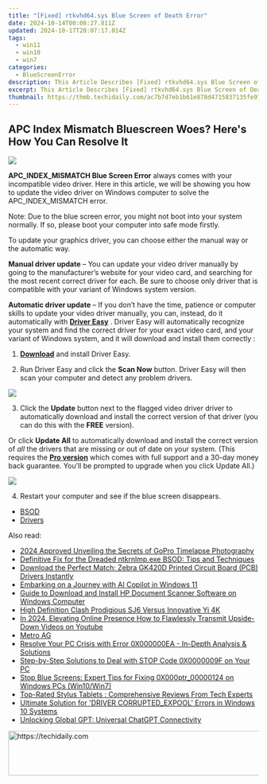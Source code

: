 ```yaml
---
title: "[Fixed] rtkvhd64.sys Blue Screen of Death Error"
date: 2024-10-14T00:08:27.811Z
updated: 2024-10-17T20:07:17.014Z
tags:
  - win11
  - win10
  - win7
categories:
  - BlueScreenError
description: This Article Describes [Fixed] rtkvhd64.sys Blue Screen of Death Error
excerpt: This Article Describes [Fixed] rtkvhd64.sys Blue Screen of Death Error
thumbnail: https://thmb.techidaily.com/ac7b7d7eb1b61e878d4715837135fe97081096b41d9601e6ca5eb36f744ec4b7.jpg
---
```


## APC Index Mismatch Bluescreen Woes? Here's How You Can Resolve It

![](https://images.drivereasy.com/wp-content/uploads/2017/05/1-19.jpg)
  
**APC\_INDEX\_MISMATCH Blue Screen Error**  always comes with your incompatible video driver. Here in this article, we will be showing you how to update the video driver on Windows computer to solve the APC\_INDEX\_MISMATCH error.

 Note: Due to the blue screen error, you might not boot into your system normally. If so, please boot your computer into safe mode firstly.

 To update your graphics driver, you can choose either the manual way or the automatic way.

**Manual driver update** – You can update your video driver manually by going to the manufacturer’s website for your video card, and searching for the most recent correct driver for each. Be sure to choose only driver that is compatible with your variant of Windows system version.

**Automatic driver update** – If you don’t have the time, patience or computer skills to update your video driver manually, you can, instead, do it automatically with **[Driver Easy](https://tools.techidaily.com/drivereasy/download/)**  .  Driver Easy will automatically recognize your system and find the correct driver for your exact video card, and your variant of Windows system, and it will download and install them correctly :

 1) **[Download](https://tools.techidaily.com/drivereasy/download/)**  and install Driver Easy.

 2) Run Driver Easy and click the **Scan Now**   button. Driver Easy will then scan your computer and detect any problem drivers.

![](https://images.drivereasy.com/wp-content/uploads/2017/05/SCAN.jpg)

 3) Click the **Update**  button next to the flagged video driver driver to automatically download and install the correct version of that driver (you can do this with the **FREE** version).

Or click **Update All**  to automatically download and install the correct version of _all_  the drivers that are missing or out of date on your system. (This requires the **[Pro version](https://tools.techidaily.com/drivereasy/download/)**  which comes with full support and a 30-day money back guarantee. You’ll be prompted to upgrade when you click Update All.)
  
![](https://images.drivereasy.com/wp-content/uploads/2017/05/Intel-5500.jpg)

4) Restart your computer and see if the blue screen disappears.

* [BSOD](https://tools.techidaily.com/drivereasy/download/)
* [Drivers](https://tools.techidaily.com/drivereasy/download/)

<ins class="adsbygoogle"
     style="display:block"
     data-ad-format="autorelaxed"
     data-ad-client="ca-pub-7571918770474297"
     data-ad-slot="1223367746"></ins>

<ins class="adsbygoogle"
     style="display:block"
     data-ad-client="ca-pub-7571918770474297"
     data-ad-slot="8358498916"
     data-ad-format="auto"
     data-full-width-responsive="true"></ins>

<span class="atpl-alsoreadstyle">Also read:</span>
<div><ul>
<li><a href="https://fox-http.techidaily.com/2024-approved-unveiling-the-secrets-of-gopro-timelapse-photography/"><u>2024 Approved Unveiling the Secrets of GoPro Timelapse Photography</u></a></li>
<li><a href="https://blue-screen-error.techidaily.com/definitive-fix-for-the-dreaded-ntkrnlmpexe-bsod-tips-and-techniques/"><u>Definitive Fix for the Dreaded ntkrnlmp.exe BSOD: Tips and Techniques</u></a></li>
<li><a href="https://driver-download.techidaily.com/1722954714159-download-the-perfect-match-zebra-gk420d-printed-circuit-board-pcb-drivers-instantly/"><u>Download the Perfect Match: Zebra GK420D Printed Circuit Board (PCB) Drivers Instantly</u></a></li>
<li><a href="https://windows11.techidaily.com/embarking-on-a-journey-with-ai-copilot-in-windows-11/"><u>Embarking on a Journey with AI Copilot in Windows 11</u></a></li>
<li><a href="https://win-dash.techidaily.com/guide-to-download-and-install-hp-document-scanner-software-on-windows-computer/"><u>Guide to Download and Install HP Document Scanner Software on Windows Computer</u></a></li>
<li><a href="https://extra-information.techidaily.com/high-definition-clash-prodigious-sj6-versus-innovative-yi-4k/"><u>High Definition Clash Prodigious SJ6 Versus Innovative Yi 4K</u></a></li>
<li><a href="https://youtube-tips.techidaily.com/24-elevating-online-presence-how-to-flawlessly-transmit-upside-down-videos-on-youtube/"><u>In 2024, Elevating Online Presence How to Flawlessly Transmit Upside-Down Videos on Youtube</u></a></li>
<li><a href="https://blue-screen-error.techidaily.com/metro-ag/"><u>Metro AG</u></a></li>
<li><a href="https://blue-screen-error.techidaily.com/resolve-your-pc-crisis-with-error-0x000000ea-in-depth-analysis-and-solutions/"><u>Resolve Your PC Crisis with Error 0X000000EA - In-Depth Analysis & Solutions</u></a></li>
<li><a href="https://blue-screen-error.techidaily.com/step-by-step-solutions-to-deal-with-stop-code-0x0000009f-on-your-pc/"><u>Step-by-Step Solutions to Deal with STOP Code 0X0000009F on Your PC</u></a></li>
<li><a href="https://blue-screen-error.techidaily.com/stop-blue-screens-expert-tips-for-fixing-0x000ptr00000124-on-windows-pcs-win10win7/"><u>Stop Blue Screens: Expert Tips for Fixing 0X000ptr_00000124 on Windows PCs (Win10/Win7)</u></a></li>
<li><a href="https://tech-haven.techidaily.com/top-rated-stylus-tablets-comprehensive-reviews-from-tech-experts/"><u>Top-Rated Stylus Tablets : Comprehensive Reviews From Tech Experts</u></a></li>
<li><a href="https://blue-screen-error.techidaily.com/ultimate-solution-for-driver-corruptedexpool-errors-in-windows-10-systems/"><u>Ultimate Solution for 'DRIVER CORRUPTED_EXPOOL' Errors in Windows 10 Systems</u></a></li>
<li><a href="https://tech-revival.techidaily.com/unlocking-global-gpt-universal-chatgpt-connectivity/"><u>Unlocking Global GPT: Universal ChatGPT Connectivity</u></a></li>
</ul></div>

<!-- affiliate ads begin -->
<a href="https://ephamedtechinc.pxf.io/c/5597632/2130528/26400" target="_top" id="2130528">
  <img src="//a.impactradius-go.com/display-ad/26400-2130528" border="0" alt="https://techidaily.com" width="728" height="90"/>
</a>
<img height="0" width="0" src="https://ephamedtechinc.pxf.io/i/5597632/2130528/26400" style="position:absolute;visibility:hidden;" border="0" />
<!-- affiliate ads end -->

